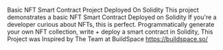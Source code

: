 Basic NFT Smart Contract Project Deployed On Solidity
This project demonstrates a basic NFT Smart Contract Deployed on Solidity If you're a developer curious about NFTs, this is perfect. Programmatically generate your own NFT collection, write + deploy a smart contract in Solidity, This Project was Inspired by The Team at BuildSpace https://buildspace.so/ 







